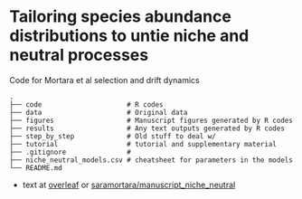 # Tailoring species abundance distributions to untie niche and neutral processes

Code for Mortara et al selection and drift dynamics



    .
    ├── code                     # R codes
    ├── data                     # Original data
    ├── figures                  # Manuscript figures generated by R codes
    ├── results                  # Any text outputs generated by R codes
    ├── step_by_step             # Old stuff to deal w/
    ├── tutorial                 # tutorial and supplementary material
    ├── .gitignore               # 
    ├── niche_neutral_models.csv # cheatsheet for parameters in the models 
    └── README.md

- text at [overleaf](https://www.overleaf.com/project/5d1d047e8ca02e5f56d3d212) or [saramortara/manuscript_niche_neutral](https://github.com/saramortara/manuscript_niche_neutral)

